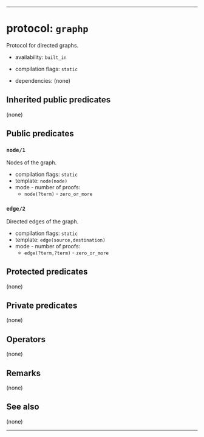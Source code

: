 
-------------------------------------------------------------------------------
# protocol: `graphp`

Protocol for directed graphs.

* availability: `built_in`

* compilation flags: `static`

* dependencies:
  (none)


## Inherited public predicates

(none)

## Public predicates

### <a name="node/1"></a>`node/1`

Nodes of the graph.

* compilation flags: `static`
* template: `node(node)`
* mode - number of proofs:
  * `node(?term)` - `zero_or_more`

### <a name="edge/2"></a>`edge/2`

Directed edges of the graph.

* compilation flags: `static`
* template: `edge(source,destination)`
* mode - number of proofs:
  * `edge(?term,?term)` - `zero_or_more`

## Protected predicates

(none)

## Private predicates

(none)

## Operators

(none)

## Remarks

(none)

## See also

(none)


-------------------------------------------------------------------------------
